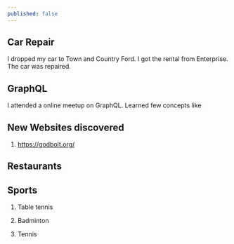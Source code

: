 ```yaml
---
published: false
---
```


## Car Repair

I dropped my car to Town and Country Ford. I got the rental from Enterprise. The car was repaired.

## GraphQL

I attended a online meetup on GraphQL. Learned few concepts like 

## New Websites discovered 

1. https://godbolt.org/

## Restaurants


## Sports

1. Table tennis

2. Badminton

3. Tennis

